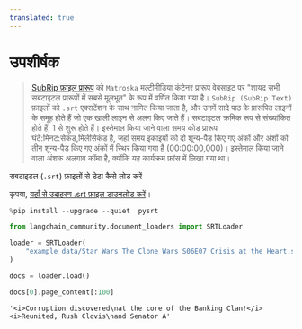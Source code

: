 ```yaml
---
translated: true
---
```


# उपशीर्षक

>[SubRip फ़ाइल प्रारूप](https://en.wikipedia.org/wiki/SubRip#SubRip_file_format) को `Matroska` मल्टीमीडिया कंटेनर प्रारूप वेबसाइट पर "शायद सभी सबटाइटल प्रारूपों में सबसे मूलभूत" के रूप में वर्णित किया गया है। `SubRip (SubRip Text)` फ़ाइलों को `.srt` एक्सटेंशन के साथ नामित किया जाता है, और उनमें सादे पाठ के प्रारूपित लाइनों के समूह होते हैं जो एक खाली लाइन से अलग किए जाते हैं। सबटाइटल क्रमिक रूप से संख्यांकित होते हैं, 1 से शुरू होते हैं। इस्तेमाल किया जाने वाला समय कोड प्रारूप घंटे:मिनट:सेकंड,मिलीसेकंड है, जहां समय इकाइयों को दो शून्य-पैड किए गए अंकों और अंशों को तीन शून्य-पैड किए गए अंकों में स्थिर किया गया है (00:00:00,000)। इस्तेमाल किया जाने वाला अंशक अलगाव कॉमा है, क्योंकि यह कार्यक्रम फ्रांस में लिखा गया था।

सबटाइटल (`.srt`) फ़ाइलों से डेटा कैसे लोड करें

कृपया, [यहाँ से उदाहरण .srt फ़ाइल डाउनलोड करें](https://www.opensubtitles.org/en/subtitles/5575150/star-wars-the-clone-wars-crisis-at-the-heart-en)।

```python
%pip install --upgrade --quiet  pysrt
```

```python
from langchain_community.document_loaders import SRTLoader
```

```python
loader = SRTLoader(
    "example_data/Star_Wars_The_Clone_Wars_S06E07_Crisis_at_the_Heart.srt"
)
```

```python
docs = loader.load()
```

```python
docs[0].page_content[:100]
```

```output
'<i>Corruption discovered\nat the core of the Banking Clan!</i> <i>Reunited, Rush Clovis\nand Senator A'
```
